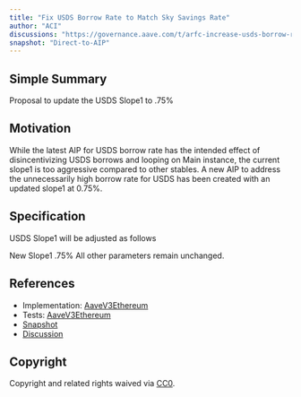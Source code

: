 ```yaml
---
title: "Fix USDS Borrow Rate to Match Sky Savings Rate"
author: "ACI"
discussions: "https://governance.aave.com/t/arfc-increase-usds-borrow-rate-to-match-sky-savings-rate/19494"
snapshot: "Direct-to-AIP"
---
```


## Simple Summary

Proposal to update the USDS Slope1 to .75%

## Motivation

While the latest AIP for USDS borrow rate has the intended effect of disincentivizing USDS borrows and looping on Main instance, the current slope1 is too aggressive compared to other stables. A new AIP to address the unnecessarily high borrow rate for USDS has been created with an updated slope1 at 0.75%.

## Specification

USDS Slope1 will be adjusted as follows

New Slope1 .75%
All other parameters remain unchanged.

## References

- Implementation: [AaveV3Ethereum](https://github.com/bgd-labs/aave-proposals-v3/blob/main/src/20241022_AaveV3Ethereum_FixUSDSBorrowRateToMatchSkySavingsRate/AaveV3Ethereum_FixUSDSBorrowRateToMatchSkySavingsRate_20241022.sol)
- Tests: [AaveV3Ethereum](https://github.com/bgd-labs/aave-proposals-v3/blob/main/src/20241022_AaveV3Ethereum_FixUSDSBorrowRateToMatchSkySavingsRate/AaveV3Ethereum_FixUSDSBorrowRateToMatchSkySavingsRate_20241022.t.sol)
- [Snapshot](Direct-to-AIP)
- [Discussion](https://governance.aave.com/t/arfc-increase-usds-borrow-rate-to-match-sky-savings-rate/19494/2)

## Copyright

Copyright and related rights waived via [CC0](https://creativecommons.org/publicdomain/zero/1.0/).
